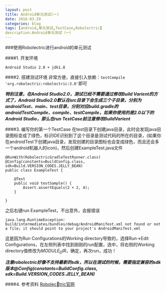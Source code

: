 ```yaml
---
layout: post
title: Android单元测试(一)
date: 2016-03-29
categories: blog
tags: [android,单元测试,TestCase,Robolectric]
description:Android单元测试（一）
---
```


###使用Robolectric进行android的单元测试

####1. 开发环境
```
Android Studio 2.0 + jdk1.8
```


####2. 搭建测试环境
非常方便，直接引入依赖：`testCompile 'org.robolectric:robolectric:3.0'`即可

***特别注意，在Android Studio2.0，测试已经不需要通过修改Build Varient的方式了，Android Studio2.0默认在src目录下会生成三个子目录，分别为androidTest、main、test目录，分别对应build.gradle的androidTestCompile、compile、testCompile，如果你使用的是2.0以下的Android Studio，那么在run TestCase前注意修改BuildVarient***

####3. 编写你的第一个TestCase
在test目录下创建java目录，此时会发现java目录图标变成了绿色，标识IDE识别到了这个目录是测试代码的所在的目录，(如果你在androidTest下创建java目录，发现创建的目录图标也会变成绿色，而且还会多一个android机器人的icon)，然后创建ExampleTest.java文件

```
@RunWith(RobolectricGradleTestRunner.class)
@Config(constants=BuildConfig.class, sdk=Build.VERSION_CODES.JELLY_BEAN)
public class ExampleTest {
	
	@Test
	public void testSample() {
		Assert.assertEquals(2 + 2, 4);
	}
	
}
```

之后右键run ExampleTest，不出意外，会报错误

```java.lang.RuntimeException: build/intermediates/bundles/debug/AndroidManifest.xml not found or not a file; it should point to your project's AndroidManifest.xml```

这是因为Run Configurations的Working directory导致的，选择Run->Edit Configurations，在左侧列表中找到刚刚的run配置，选中，将右侧的Working directory值修改为$MODULE_DIR$，确定，再次run，成功！

***注意robolectric好像不支持最新的sdk，所以在测试的时候，需要指定兼容的sdk版本@Config(constants=BuildConfig.class, sdk=Build.VERSION_CODES.JELLY_BEAN)***


####4. 参考资料
[Robolectric官网](http://robolectric.org)
